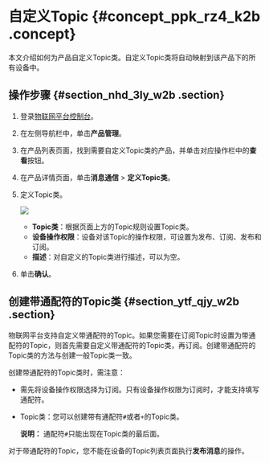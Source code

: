 # 自定义Topic {#concept_ppk_rz4_k2b .concept}

本文介绍如何为产品自定义Topic类。自定义Topic类将自动映射到该产品下的所有设备中。

## 操作步骤 {#section_nhd_3ly_w2b .section}

1.  登录[物联网平台控制台](https://iot.console.aliyun.com)。
2.  在左侧导航栏中，单击**产品管理**。
3.  在产品列表页面，找到需要自定义Topic类的产品，并单击对应操作栏中的**查看**按钮。
4.  在产品详情页面，单击**消息通信** \> **定义Topic类**。
5.  定义Topic类。

    ![](http://static-aliyun-doc.oss-cn-hangzhou.aliyuncs.com/assets/img/15450/15393297347118_zh-CN.png)

    -   **Topic类**：根据页面上方的Topic规则设置Topic类。
    -   **设备操作权限**：设备对该Topic的操作权限，可设置为发布、订阅、发布和订阅。
    -   **描述**：对自定义的Topic类进行描述，可以为空。
6.  单击**确认**。

## 创建带通配符的Topic类 {#section_ytf_qjy_w2b .section}

物联网平台支持自定义带通配符的Topic。如果您需要在订阅Topic时设置为带通配符的Topic，则首先需要自定义带通配符的Topic类，再订阅。创建带通配符的Topic类的方法与创建一般Topic类一致。

创建带通配符的Topic类时，需注意：

-   需先将设备操作权限选择为订阅。只有设备操作权限为订阅时，才能支持填写通配符。
-   Topic类：您可以创建带有通配符`#`或者`+`的Topic类。

    **说明：** 通配符`#`只能出现在Topic类的最后面。


对于带通配符的Topic，您不能在设备的Topic列表页面执行**发布消息**的操作。

